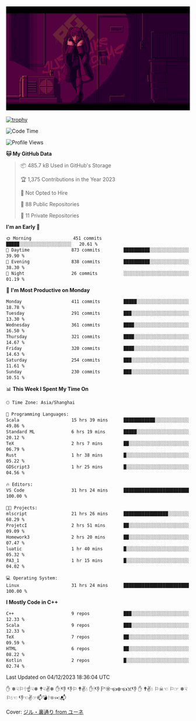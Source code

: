 ![](imgs/main.png)

[![trophy](https://github-profile-trophy.vercel.app/?username=NeilKleistGao&theme=dracula)](https://github.com/ryo-ma/github-profile-trophy)

<!--START_SECTION:waka-->
![Code Time](http://img.shields.io/badge/Code%20Time-436%20hrs%2054%20mins-blue)

![Profile Views](http://img.shields.io/badge/Profile%20Views-11-blue)

**🐱 My GitHub Data** 

> 📦 485.7 kB Used in GitHub's Storage 
 > 
> 🏆 1,375 Contributions in the Year 2023
 > 
> 🚫 Not Opted to Hire
 > 
> 📜 88 Public Repositories 
 > 
> 🔑 11 Private Repositories 
 > 
**I'm an Early 🐤** 

```text
🌞 Morning                451 commits         █████░░░░░░░░░░░░░░░░░░░░   20.61 % 
🌆 Daytime                873 commits         ██████████░░░░░░░░░░░░░░░   39.90 % 
🌃 Evening                838 commits         ██████████░░░░░░░░░░░░░░░   38.30 % 
🌙 Night                  26 commits          ░░░░░░░░░░░░░░░░░░░░░░░░░   01.19 % 
```
📅 **I'm Most Productive on Monday** 

```text
Monday                   411 commits         █████░░░░░░░░░░░░░░░░░░░░   18.78 % 
Tuesday                  291 commits         ███░░░░░░░░░░░░░░░░░░░░░░   13.30 % 
Wednesday                361 commits         ████░░░░░░░░░░░░░░░░░░░░░   16.50 % 
Thursday                 321 commits         ████░░░░░░░░░░░░░░░░░░░░░   14.67 % 
Friday                   320 commits         ████░░░░░░░░░░░░░░░░░░░░░   14.63 % 
Saturday                 254 commits         ███░░░░░░░░░░░░░░░░░░░░░░   11.61 % 
Sunday                   230 commits         ███░░░░░░░░░░░░░░░░░░░░░░   10.51 % 
```


📊 **This Week I Spent My Time On** 

```text
🕑︎ Time Zone: Asia/Shanghai

💬 Programming Languages: 
Scala                    15 hrs 39 mins      ████████████░░░░░░░░░░░░░   49.86 % 
Standard ML              6 hrs 19 mins       █████░░░░░░░░░░░░░░░░░░░░   20.12 % 
TeX                      2 hrs 7 mins        ██░░░░░░░░░░░░░░░░░░░░░░░   06.79 % 
Rust                     1 hr 38 mins        █░░░░░░░░░░░░░░░░░░░░░░░░   05.22 % 
GDScript3                1 hr 25 mins        █░░░░░░░░░░░░░░░░░░░░░░░░   04.56 % 

🔥 Editors: 
VS Code                  31 hrs 24 mins      █████████████████████████   100.00 % 

🐱‍💻 Projects: 
mlscript                 21 hrs 26 mins      █████████████████░░░░░░░░   68.29 % 
ProjetcI                 2 hrs 51 mins       ██░░░░░░░░░░░░░░░░░░░░░░░   09.09 % 
Homework3                2 hrs 20 mins       ██░░░░░░░░░░░░░░░░░░░░░░░   07.47 % 
luatic                   1 hr 40 mins        █░░░░░░░░░░░░░░░░░░░░░░░░   05.32 % 
PA3_1                    1 hr 15 mins        █░░░░░░░░░░░░░░░░░░░░░░░░   04.02 % 

💻 Operating System: 
Linux                    31 hrs 24 mins      █████████████████████████   100.00 % 
```

**I Mostly Code in C++** 

```text
C++                      9 repos             ███░░░░░░░░░░░░░░░░░░░░░░   12.33 % 
Scala                    9 repos             ███░░░░░░░░░░░░░░░░░░░░░░   12.33 % 
TeX                      7 repos             ██░░░░░░░░░░░░░░░░░░░░░░░   09.59 % 
HTML                     6 repos             ██░░░░░░░░░░░░░░░░░░░░░░░   08.22 % 
Kotlin                   2 repos             █░░░░░░░░░░░░░░░░░░░░░░░░   02.74 % 
```




 Last Updated on 04/12/2023 18:36:04 UTC
<!--END_SECTION:waka-->

✋ ❄☟⚐🕆☝☟❄ 🕈☟✌❄ ✋🕯👎 👎⚐ 🕈✌💧 ✋🕯👎 🏱☼☜❄☜☠👎 ✋ 🕈✌💧 ⚐☠☜ ⚐☞ ❄☟⚐💧☜ 👎☜✌☞📫💣🕆❄☜💧📬

Cover: [ジル・裏通り from ユーネ](https://www.pixiv.net/artworks/62127066)
